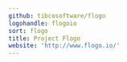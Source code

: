 ```yaml
---
github: tibcosoftware/flogo
logohandle: flogoio
sort: flogo
title: Project Flogo
website: 'http://www.flogo.io/'
---
```

